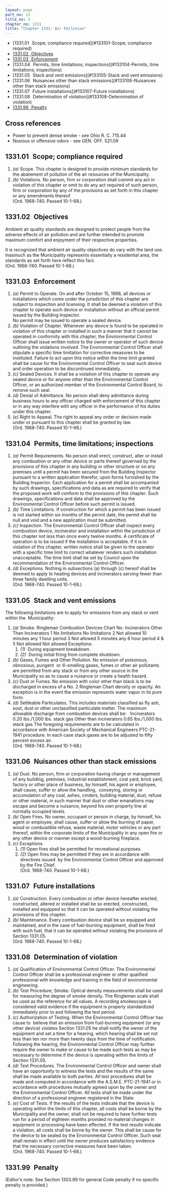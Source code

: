 ```yaml
---
layout: page
part_no: 13
title_no: 5
chapter_no: 1331
title: "Chapter 1331: Air Pollution"
---
```


* [1331.01   Scope; compliance required](#133101-Scope; compliance required)
* [1331.02   Objectives](#133102-Objectives)
* [1331.03   Enforcement](#133103-Enforcement)
* [1331.04   Permits, time limitations; inspections](#133104-Permits, time limitations; inspections)
* [1331.05   Stack and vent emissions](#133105-Stack and vent emissions)
* [1331.06   Nuisances other than stack emissions](#133106-Nuisances other than stack emissions)
* [1331.07   Future installations](#133107-Future installations)
* [1331.08   Determination of violation](#133108-Determination of violation)
* [1331.99   Penalty](#133199-Penalty)

## Cross references

* Power to prevent dense smoke - see Ohio R. C. 715.44
* Noxious or offensive odors - see GEN. OFF. 521.09

## 1331.01   Scope; compliance required

1. _(a)_ Scope. This chapter is designed to provide minimum standards for the
abatement of pollution of the air resources of the Municipality.
2. _(b)_ Violations. No person, firm or corporation shall commit any act in
violation of this chapter or omit to do any act required of such person, firm
or corporation by any of the provisions as set forth in this chapter or any
amendments thereof.  
(Ord. 1968-740. Passed 10-1-68.)

## 1331.02   Objectives

Ambient air quality standards are designed to protect people from the
adverse effects of air pollution and are further intended to promote maximum
comfort and enjoyment of their respective properties.

It is recognized that ambient air quality objectives do vary with the land
use. Inasmuch as the Municipality represents essentially a residential area,
the standards as set forth here reflect this fact.  
(Ord. 1968-740. Passed 10-1-68.)

## 1331.03   Enforcement

1. _(a)_ Permit to Operate. On and after October 15, 1968, all devices or
installations which come under the jurisdiction of this chapter are subject to
inspection and licensing. It shall be deemed a violation of this chapter to
operate such device or installation without an official permit issued by the
Building Inspector.  
No permit may be issued to operate a sealed device.
2. _(b)_ Violation of Chapter. Whenever any device is found to be operated in
violation of this chapter or installed in such a manner that it cannot be
operated in conformity with this chapter, the Environmental Control Officer
shall issue written notice to the owner or operator of such device outlining
the violations involved. The Environmental Control Officer shall stipulate a
specific time limitation for corrective measures to be instituted. Failure to
act upon this notice within the time limit granted shall be cause for the
Environmental Control Officer to seal such device and order operation to be
discontinued immediately.
3. _(c)_ Sealed Devices. It shall be a violation of this chapter to operate any
sealed device or for anyone other than the Environmental Control Officer, or an
authorized member of the Environmental Control Board, to remove such seal.
4. _(d)_ Denial of Admittance. No person shall deny admittance during business
hours to any officer charged with enforcement of this chapter or in any way
interfere with any officer in the performance of his duties under this chapter.
5. _(e)_ Right to Appeal. The right to appeal any order or decision made under
or pursuant to this chapter shall be granted by law.  
(Ord. 1968-740. Passed 10-1-68.)

## 1331.04   Permits, time limitations; inspections

1. _(a)_ Permit Requirements. No person shall erect, construct, alter or
install any combustion or any other device or parts thereof governed by the
provisions of this chapter in any building or other structure or on any
premises until a permit has been secured from the Building Inspector pursuant
to a written application therefor, upon forms furnished by the Building
Inspector. Each application for a permit shall be accompanied by such drawings,
specifications and data as are required to verify that the proposed work will
conform to the provisions of this chapter. Such drawings, specifications and
data shall be approved by the Environmental Control Officer before such permit
is issued.
2. _(b)_ Time Limitations. If construction for which a permit has been issued
is not started within six months of the permit date, the permit shall be null
and void and a new application must be submitted.
3. _(c)_ Inspection. The Environmental Control Officer shall inspect every
combustion device, incinerator and installation within the jurisdiction of this
chapter not less than once every twelve months. A certificate of operation is
to be issued if the installation is acceptable. If it is in violation of this
chapter, written notice shall be given to the operator with a specific time
limit to correct whatever renders such installation unacceptable. The time
limit shall be set by Council upon the recommendation of the Environmental
Control Officer.
4. _(d)_ Exceptions. Nothing in subsections (a) through (c) hereof shall be
deemed to apply to heating devices and incinerators serving fewer than three
family dwelling units.  
(Ord. 1968-740. Passed 10-1-68.)

## 1331.05   Stack and vent emissions

The following limitations are to apply for emissions from any stack or vent
within the  Municipality:

1. _(a)_ Smoke.
Ringleman                  Combustion Devices
Chart No.   Incinerators   Other Than Incinerators
1           No limitations No limitations
2           Not allowed    10 minutes any 1 hour period
3           Not allowed    5 minutes any 8 hour period
4 & 5       Not allowed    Not allowed
Exceptions:
    1. _(1)_  During equipment breakdown.
    2. _(2)_  During initial firing from complete shutdown.
2. _(b)_ Gases, Fumes and Other Pollution. No emission of poisonous, obnoxious,
pungent  or ill-smelling gases, fumes or other air pollutants are permitted
from any stack or from any other source in the Municipality so as to cause a
nuisance or create a health hazard.
3. _(c)_ Dust or Fumes. No emission with color other than black is to be
discharged in excess of a No. 2 Ringleman Chart density or opacity. An
exception is in the event the emission represents water vapor in its pure form.
4. _(d)_ Settleable Particulates. This includes materials classified as fly
ash, soot, dust or other unclassified particulate matter. The maximum allowable
discharge from combustion devices shall be:
 
Incinerators            0.20 lbs./1,000 lbs. stack gas
Other than incinerators 0.65 lbs./1,000 lbs. stack gas
The foregoing requirements are to be calculated in accordance with American
Society of Mechanical Engineers PTC-21-1941 procedure. In each case stack gases
are to be adjusted to fifty percent excess air.  
(Ord. 1968-740. Passed 10-1-68.)

## 1331.06   Nuisances other than stack emissions

1. _(a)_ Dust. No person, firm or corporation having charge or management of
any building, premises, industrial establishment, coal yard, brick yard,
factory or other place of business, by himself, his agent or employee, shall
cause, suffer or allow the handling,  conveying, storing or accumulation of any
coal, ashes, cinders, building material, dust, refuse or other material, in
such manner that dust or other emanations may escape and become a nuisance,
beyond his own property line at normally occupied levels.
2. _(b)_ Open Fires. No owner, occupant or person in charge, by himself, his
agent or employee, shall cause, suffer or allow the burning of paper, wood or
combustible refuse, waste material, motor vehicles or any part thereof, within
the corporate limits of the Municipality in any open fire or any other device
or manner except a wood-burning fireplace.
3. _(c)_ Exceptions.
    1. _(1)_ Open fires shall be permitted for recreational purposes.
    2. _(2)_ Open fires may be permitted if they are in accordance with
directives issued  by the Environmental Control Officer and approved by the
Fire Chief.  
(Ord. 1968-740. Passed 10-1-68.)

## 1331.07   Future installations

1. _(a)_ Construction. Every combustion or other device hereafter erected,
constructed, altered or installed shall be so erected, constructed, installed
and equipped so that it can be operated without violating the provisions of
this chapter.
2. _(b)_ Maintenance. Every combustion device shall be so equipped and
maintained, and in the case of fuel-burning equipment, shall be fired with such
fuel, that it can be operated without violating the provisions of Section 1331.05.  
(Ord. 1968-740. Passed 10-1-68.)

## 1331.08   Determination of violation

1. _(a)_ Qualification of Environmental Control Officer. The Environmental
Control Officer shall be a professional engineer or other qualified
professional with knowledge and training in the field of environmental
engineering.
2. _(b)_ Test Procedure; Smoke. Optical density measurements shall be used for
measuring the degree of smoke density. The Ringleman scale shall be used as the
reference for all values. A recording smokescope is considered valid evidence
if the equipment is properly standardized immediately prior to and following
the test period.
3. _(c)_ Authorization of Testing. When the Environmental Control Officer has
cause to  believe that an emission from fuel-burning equipment (or any other
device) violates Section 1331.05 he shall notify the owner of the equipment and set a time for a
hearing, which hearing shall be set not less than ten nor more than twenty days
from the time of notification.  
Following the hearing, the Environmental Control Officer may further require
the owner to make or cause to be made such tests as may be necessary to
determine if the device is operating within the limits of Section 1331.05.
4. _(d)_ Test Procedures. The Environmental Control Officer and owner shall
have an opportunity to witness the tests and the results of the same shall be
made available to both parties. All test procedures shall be made and computed
in accordance with the A.S.M.E. PTC-21-1941 or in accordance with procedures
mutually agreed upon by the owner and the Environmental Control Officer. All
tests shall be made under the direction of a professional engineer registered
in the State.
5. _(e)_ Cost of Tests. If the results of the tests indicate that the device is
operating within the limits of this chapter, all costs shall be borne by the
Municipality and the owner, shall not be required to have further tests run for
a period of eighteen months provided no material changes in equipment or
processing have been effected. If the test results indicate a violation, all
costs shall be borne by the owner. This shall be cause for the device to be
sealed by the Environmental Control Officer. Such seal shall remain in effect
until the owner produces satisfactory evidence that the necessary corrective
measures have been taken.  
(Ord. 1968-740. Passed 10-1-68.)

## 1331.99   Penalty

(Editor’s note: See Section 1303.99 for general Code penalty if no specific penalty
is provided.)
